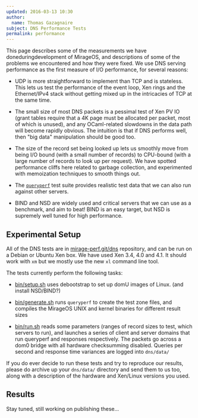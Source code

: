 ```yaml
---
updated: 2016-03-13 10:30
author:
  name: Thomas Gazagnaire
subject: DNS Performance Tests
permalink: performance
---
```


This page describes some of the measurements we have doneduringdevelopment of MirageOS, and descriptions of some of the problems we encountered and how they were fixed. We use DNS serving performance as the first measure of I/O performance, for several reasons:

- UDP is more straightforward to implement than TCP and is stateless. This lets us test the performance of the event loop, Xen rings and the Ethernet/IPv4 stack without getting mixed up in the intricacies of TCP at the same time.

- The small size of most DNS packets is a pessimal test of Xen PV IO (grant tables require that a 4K page must be allocated per packet, most of which is unused), and any OCaml-related slowdowns in the data path will become rapidly obvious. The intuition is that if DNS performs well, then "big data" manipulation should be good too.

- The size of the record set being looked up lets us smoothly move from being I/O bound (with a small number of records) to CPU-bound (with a large number of records to look up per request). We have spotted performance cliffs here related to garbage collection, and experimented with memoization techniques to smooth things out.

- The [`queryperf`](http://www.nominum.com/wp-content/uploads/2010/08/caching-performance.pdf) test suite provides realistic test data that we can also run against other servers.

- BIND and NSD are widely used and critical servers that we can use as a benchmark, and aim to beat! BIND is an easy target, but NSD is supremely well tuned for high performance.

## Experimental Setup

All of the DNS tests are in [mirage-perf.git/dns](http://github.com/avsm/mirage-perf) repository, and can be run on a Debian or Ubuntu Xen box. We have used Xen 3.4, 4.0 and 4.1. It should work with `xm` but we mostly use the new `xl` command line tool.

The tests currently perform the following tasks:

- [bin/setup.sh](http://github.com/avsm/mirage-perf/tree/master/dns/bin/) uses debootstrap to set up domU images of Linux. (and install NSD/BIND?)

- [bin/generate.sh](http://github.com/avsm/mirage-perf/tree/master/dns/bin/) runs `queryperf` to create the test zone files, and compiles the MirageOS UNIX and kernel binaries for different result sizes

- [bin/run.sh](http://github.com/avsm/mirage-perf/tree/master/dns/bin/) reads some parameters (ranges of record sizes to test, which servers to run), and launches a series of client and server domains that run queryperf and responses respectively. The packets go across a dom0 bridge with all hardware checksumming disabled. Queries per second and response time variances are logged into `dns/data/`

If you do ever decide to run these tests and try to reproduce our results, please do archive up your `dns/data/` directory and send them to us too, along with a description of the hardware and Xen/Linux versions you used.

## Results

Stay tuned, still working on publishing these...